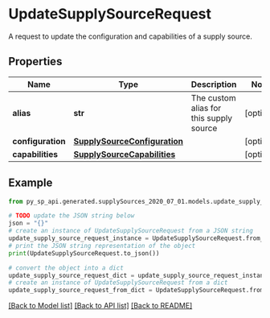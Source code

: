 # UpdateSupplySourceRequest

A request to update the configuration and capabilities of a supply source.

## Properties

Name | Type | Description | Notes
------------ | ------------- | ------------- | -------------
**alias** | **str** | The custom alias for this supply source | [optional] 
**configuration** | [**SupplySourceConfiguration**](SupplySourceConfiguration.md) |  | [optional] 
**capabilities** | [**SupplySourceCapabilities**](SupplySourceCapabilities.md) |  | [optional] 

## Example

```python
from py_sp_api.generated.supplySources_2020_07_01.models.update_supply_source_request import UpdateSupplySourceRequest

# TODO update the JSON string below
json = "{}"
# create an instance of UpdateSupplySourceRequest from a JSON string
update_supply_source_request_instance = UpdateSupplySourceRequest.from_json(json)
# print the JSON string representation of the object
print(UpdateSupplySourceRequest.to_json())

# convert the object into a dict
update_supply_source_request_dict = update_supply_source_request_instance.to_dict()
# create an instance of UpdateSupplySourceRequest from a dict
update_supply_source_request_from_dict = UpdateSupplySourceRequest.from_dict(update_supply_source_request_dict)
```
[[Back to Model list]](../README.md#documentation-for-models) [[Back to API list]](../README.md#documentation-for-api-endpoints) [[Back to README]](../README.md)


